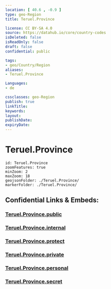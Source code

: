 ```yaml
---
location: [ 40.6 , -0.9 ] 
type: geo-Region
title: Teruel.Province

license: CC BY-SA 4.0
source: https://datahub.io/core/country-codes
isDeleted: false
isReadOnly: false
draft: false
confidential: public

tags:
- geo/Country/Region
aliases:
- Teruel.Province

Languages:
- de

cssclasses: geo-Region
publish: true
linkTitle: 
keywords: 
layout: 
publishDate: 
expiryDate: 
---
```


# Teruel.Province

```leaflet
id: Teruel.Province
zoomFeatures: true 
minZoom: 2 
maxZoom: 18
geojsonFolder: ./Teruel.Province/
markerFolder: ./Teruel.Province/
```


## Confidential Links & Embeds: 

### [Teruel.Province.public](/_public/\Earth\Continent\Europe\Europe~South\Spain\Provinces~Spain\AragonTeruel.Province.public.md) 

### [Teruel.Province.internal](/_internal/\Earth\Continent\Europe\Europe~South\Spain\Provinces~Spain\AragonTeruel.Province.internal.md) 

### [Teruel.Province.protect](/_protect/\Earth\Continent\Europe\Europe~South\Spain\Provinces~Spain\AragonTeruel.Province.protect.md) 

### [Teruel.Province.private](/_private/\Earth\Continent\Europe\Europe~South\Spain\Provinces~Spain\AragonTeruel.Province.private.md) 

### [Teruel.Province.personal](/_personal/\Earth\Continent\Europe\Europe~South\Spain\Provinces~Spain\AragonTeruel.Province.personal.md) 

### [Teruel.Province.secret](/_secret/\Earth\Continent\Europe\Europe~South\Spain\Provinces~Spain\AragonTeruel.Province.secret.md)

